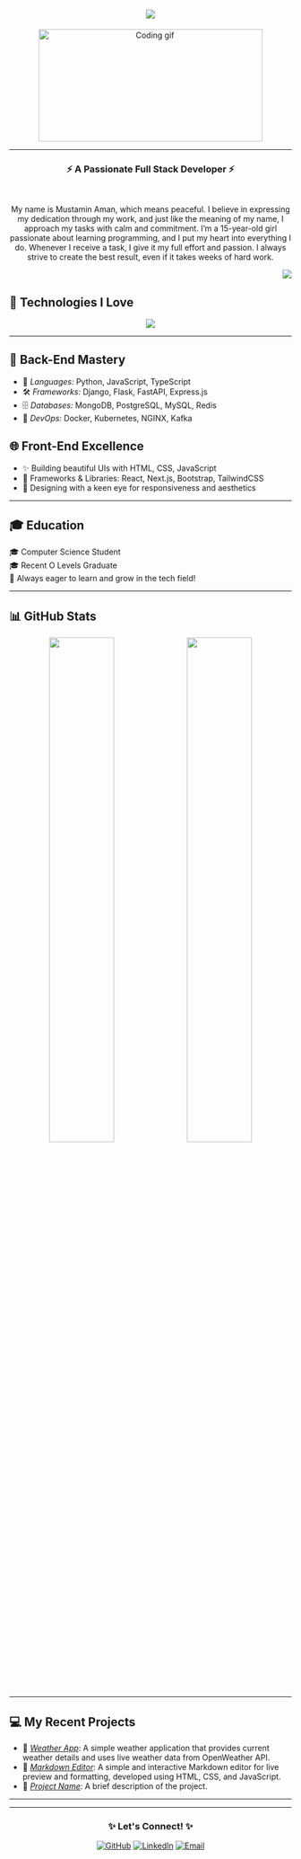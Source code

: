 <h1 align="center">
  <a href="https://git.io/typing-svg">
    <img src="https://readme-typing-svg.demolab.com?font=Montserrat&weight=600&size=28&duration=2000&pause=1000&color=363299&center=true&vCenter=true&width=600&lines=Hi+there!+👋+I'm+Mustamin+Aman;A+Passionate+Full+Stack+Developer" />
  </a>
</h1>

<div align="center">
  <img src="https://media.giphy.com/media/L1R1tvI9svkIWwpVYr/giphy.gif" width="400" height="200" alt="Coding gif"/>
</div>

---

<h3 align="center">⚡ A Passionate Full Stack Developer ⚡</h3>
<br/>

<p align="center">
  My name is Mustamin Aman, which means peaceful. I believe in expressing my dedication through my work, and just like the meaning of my name, I approach my tasks with calm and commitment. I’m a 15-year-old girl passionate about learning programming, and I put my heart into everything I do. Whenever I receive a task, I give it my full effort and passion. I always strive to create the best result, even if it takes weeks of hard work.







</p>

<div align="right">
  <img src="https://visitor-badge.laobi.icu/badge?page_id=themystiquemindset/.HashimThePassionate/&left_color=red&right_color=green&left_text=Visitors" />
</div>


## 🚀 Technologies I Love
<div align="center">
    <img src="https://skillicons.dev/icons?i=javascript,html,css,python,git,github,vscode" />
</div>


---

## 🐍 Back-End Mastery
- 🌟 *Languages:* Python, JavaScript, TypeScript
- 🛠 *Frameworks:* Django, Flask, FastAPI, Express.js
- 🗄 *Databases:* MongoDB, PostgreSQL, MySQL, Redis
- 🚀 *DevOps:* Docker, Kubernetes, NGINX, Kafka

## 🌐 Front-End Excellence
- ✨ Building beautiful UIs with HTML, CSS, JavaScript
- 🌈 Frameworks & Libraries: React, Next.js, Bootstrap, TailwindCSS
- 🎨 Designing with a keen eye for responsiveness and aesthetics

---


## 🎓 Education
🎓 Computer Science Student  
🎓 Recent O Levels Graduate  
📖 Always eager to learn and grow in the tech field!  

---

## 📊 GitHub Stats
<div align="center">
  <img src="https://github-readme-stats.vercel.app/api?username=themystiquemindset&show_icons=true&theme=radical&hide_border=true" width="48%" />
  <img src="https://github-readme-streak-stats.herokuapp.com/?user=themystiquemindset&theme=radical&hide_border=true" width="48%" />
</div>

---

## 💻 My Recent Projects
- 🌟 *[Weather App](https://themystiquemindset.github.io/weather-app/)*: A simple weather application that provides current weather details and uses live weather data from OpenWeather API.
- 🌟 *[Markdown Editor](https://themystiquemindset.github.io/Markdown-Editor/)*: A simple and interactive Markdown editor for live preview and formatting, developed using HTML, CSS, and JavaScript.
- 🌟 *[Project Name](#)*: A brief description of the project.

---

<!-- ## 📫 Contact Me
📧 Email: [mishiaman142@gmail.com](mailto:muishiaman142@gmail.com)  
🤝 Open to collaborations and consultations!   -->

---

<div align="center">
  <h3>✨ Let's Connect! ✨</h3>
  <a href="https://github.com/themystiquemindset"><img src="https://img.shields.io/badge/GitHub-100000?style=for-the-badge&logo=github&logoColor=white" alt="GitHub"></a>
  <a href="https://linkedin.com/in/yourprofile"><img src="https://img.shields.io/badge/LinkedIn-0077B5?style=for-the-badge&logo=linkedin&logoColor=white" alt="LinkedIn"></a>
  <a href="mailto:muishiaman142@gmail.com"><img src="https://img.shields.io/badge/Email-EA4335?style=for-the-badge&logo=gmail&logoColor=white" alt="Email"></a>
</div>

